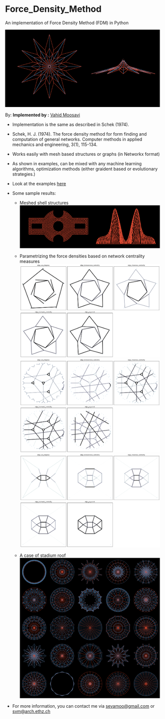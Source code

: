 # Force_Density_Method
An implementation of Force Density Method (FDM) in Python

![](Images/sign.png)

By: 
**Implemented by :** [Vahid Moosavi](www.vahidmoosavi.me)


- Implementation is the same as described in Schek (1974). 
- 	Schek, H. J. (1974). The force density method for form finding and computation of general networks. Computer methods in applied mechanics and engineering, 3(1), 115-134.


- Works easily with mesh based structures or graphs (in Networkx format)
- As shown in examples, can be mixed with any machine learning algorithms, optimization methods (either graident based or evolutionary strategies.)

- Look at the examples [here](https://nbviewer.jupyter.org/github/sevamoo/Force_Density_Method/tree/master/) 


- Some sample results:
	- Meshed shell structures 
	![](Images/mesh.png)
	- Parametrizing the force densities based on network centrality measures
	![](Images/7.png)
	![](Images/3.png)
	![](Images/4.png) 

	- A case of stadium roof
	![](Images/8x8.png)


* For more information, you can contact me via sevamoo@gmail.com or svm@arch.ethz.ch